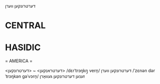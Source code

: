 דערטרונקען ווערן

CENTRAL
========

HASIDIC
=======
= AMERICA = 

<דערטראנקען> ~ <דערטרונקען>
/dɛrˈtrɔŋkŋ̩ vern̩/ דערטרונקען ווערן
/ˈzɛnən dərˈtrɔŋkən gəˈvɔrn̩/ זענען דערטרונקען געוואָרן